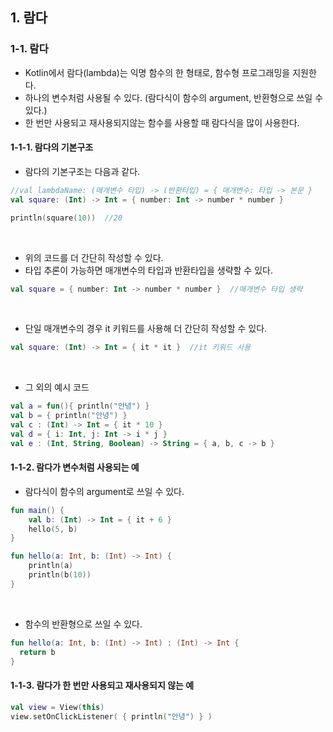 ## 1. 람다


### 1-1. 람다


- Kotlin에서 람다(lambda)는 익명 함수의 한 형태로, 함수형 프로그래밍을 지원한다.
- 하나의 변수처럼 사용될 수 있다. (람다식이 함수의 argument, 반환형으로 쓰일 수 있다.)
- 한 번만 사용되고 재사용되지않는 함수를 사용할 때 람다식을 많이 사용한다.
#### 1-1-1. 람다의 기본구조
- 람다의 기본구조는 다음과 같다.
```kotlin
//val lambdaName: (매개변수 타입) -> (반환타입) = { 매개변수: 타입 -> 본문 }
val square: (Int) -> Int = { number: Int -> number * number }

println(square(10))  //20
```

<br>

- 위의 코드를 더 간단히 작성할 수 있다.
- 타입 추론이 가능하면 매개변수의 타입과 반환타입을 생략할 수 있다.
```kotlin
val square = { number: Int -> number * number }  //매개변수 타입 생략
```

<br>

- 단일 매개변수의 경우 it 키워드를 사용해 더 간단히 작성할 수 있다.
```kotlin
val square: (Int) -> Int = { it * it }  //it 키워드 사용
```

<br>

- 그 외의 예시 코드
```kotlin
val a = fun(){ println("안녕") }
val b = { println("안녕") }
val c : (Int) -> Int = { it * 10 }
val d = { i: Int, j: Int -> i * j }
val e : (Int, String, Boolean) -> String = { a, b, c -> b }
```


#### 1-1-2. 람다가 변수처럼 사용되는 예


- 람다식이 함수의 argument로 쓰일 수 있다.
```kotlin
fun main() {
    val b: (Int) -> Int = { it + 6 }
    hello(5, b)
}

fun hello(a: Int, b: (Int) -> Int) {
    println(a)
    println(b(10))
}
```

<br>

- 함수의 반환형으로 쓰일 수 있다.
```kotlin
fun hello(a: Int, b: (Int) -> Int) : (Int) -> Int {
  return b
}
```

#### 1-1-3. 람다가 한 번만 사용되고 재사용되지 않는 예
```kotlin
val view = View(this)
view.setOnClickListener( { println("안녕") } )
```
